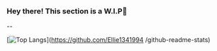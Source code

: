 ### Hey there! This section is a W.I.P👋

--

[![Top Langs](https://github-readme-stats.vercel.app/api/top-langs/?username=Ellie1341994&layout=compact)](https://github.com/Ellie1341994    /github-readme-stats)
